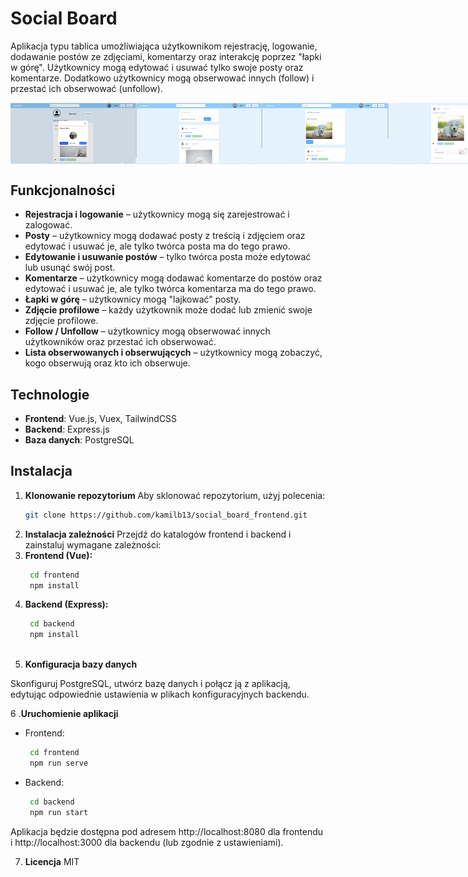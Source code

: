 # Social Board

Aplikacja typu tablica umożliwiająca użytkownikom rejestrację, logowanie, dodawanie postów ze zdjęciami, komentarzy oraz interakcję poprzez "łapki w górę". Użytkownicy mogą edytować i usuwać tylko swoje posty oraz komentarze. Dodatkowo użytkownicy mogą obserwować innych (follow) i przestać ich obserwować (unfollow).

<div style="display: flex; justify-content: space-between;">
    <img src="social_board_screens/screen_1.png" width="40%">
    <img src="social_board_screens/screen_2.png" width="40%">
    <img src="social_board_screens/screen_3.png" width="40%">
    <img src="social_board_screens/screen_4.png" width="40%">
    <img src="social_board_screens/screen_5.png" width="40%">
    <img src="social_board_screens/screen_6.png" width="40%">
</div>

## Funkcjonalności

- **Rejestracja i logowanie** – użytkownicy mogą się zarejestrować i zalogować.
- **Posty** – użytkownicy mogą dodawać posty z treścią i zdjęciem oraz edytować i usuwać je, ale tylko twórca posta ma do tego prawo.
- **Edytowanie i usuwanie postów** – tylko twórca posta może edytować lub usunąć swój post.
- **Komentarze** – użytkownicy mogą dodawać komentarze do postów oraz edytować i usuwać je, ale tylko twórca komentarza ma do tego prawo.
- **Łapki w górę** – użytkownicy mogą "lajkować" posty.
- **Zdjęcie profilowe** – każdy użytkownik może dodać lub zmienić swoje zdjęcie profilowe.
- **Follow / Unfollow** – użytkownicy mogą obserwować innych użytkowników oraz przestać ich obserwować.
- **Lista obserwowanych i obserwujących** – użytkownicy mogą zobaczyć, kogo obserwują oraz kto ich obserwuje.

## Technologie

- **Frontend**: Vue.js, Vuex, TailwindCSS
- **Backend**: Express.js
- **Baza danych**: PostgreSQL

## Instalacja

1. **Klonowanie repozytorium**
   Aby sklonować repozytorium, użyj polecenia:
   ```bash
   git clone https://github.com/kamilb13/social_board_frontend.git
2. **Instalacja zależności**
Przejdź do katalogów frontend i backend i zainstaluj wymagane zależności:
3. **Frontend (Vue):**
   ```bash
    cd frontend
    npm install
   
4. **Backend (Express):**
   ```bash
    cd backend
    npm install
  
5. **Konfiguracja bazy danych**

Skonfiguruj PostgreSQL, utwórz bazę danych i połącz ją z aplikacją, edytując odpowiednie ustawienia w plikach konfiguracyjnych backendu.

6 .**Uruchomienie aplikacji**

- Frontend:

   ```bash
    cd frontend
    npm run serve

- Backend:

   ```bash
    cd backend
    npm run start
Aplikacja będzie dostępna pod adresem http://localhost:8080 dla frontendu i http://localhost:3000 dla backendu (lub zgodnie z ustawieniami).

7. **Licencja**
MIT
